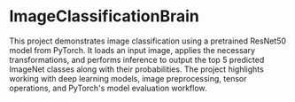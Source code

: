 # ImageClassificationBrain

This project demonstrates image classification using a pretrained ResNet50 model from PyTorch. It loads an input image, applies the necessary transformations, and performs inference to output the top 5 predicted ImageNet classes along with their probabilities. The project highlights working with deep learning models, image preprocessing, tensor operations, and PyTorch's model evaluation workflow.
